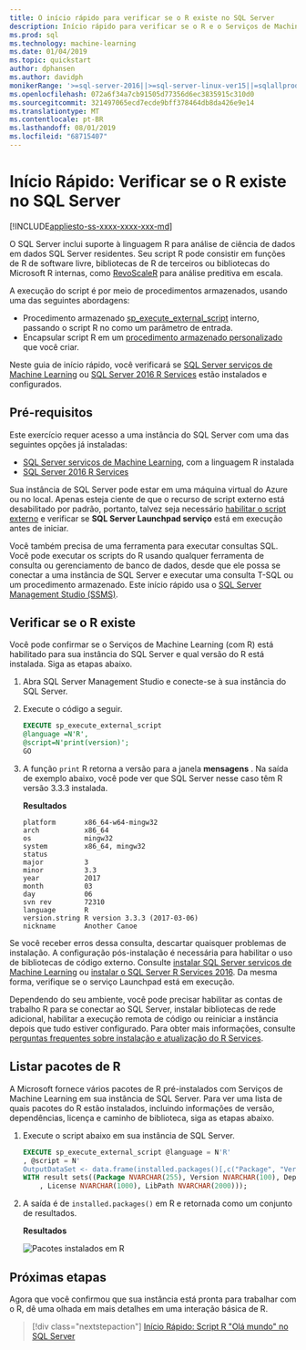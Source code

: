 ```yaml
---
title: O início rápido para verificar se o R existe no SQL Server
description: Início rápido para verificar se o R e o Serviços de Machine Learning existem no SQL Server.
ms.prod: sql
ms.technology: machine-learning
ms.date: 01/04/2019
ms.topic: quickstart
author: dphansen
ms.author: davidph
monikerRange: '>=sql-server-2016||>=sql-server-linux-ver15||=sqlallproducts-allversions'
ms.openlocfilehash: 072a6f34a7cb91505d77356d6ec3835915c310d0
ms.sourcegitcommit: 321497065ecd7ecde9bff378464db8da426e9e14
ms.translationtype: MT
ms.contentlocale: pt-BR
ms.lasthandoff: 08/01/2019
ms.locfileid: "68715407"
---
```

# <a name="quickstart-verify-r-exists-in-sql-server"></a>Início Rápido: Verificar se o R existe no SQL Server 
[!INCLUDE[appliesto-ss-xxxx-xxxx-xxx-md](../../includes/appliesto-ss-xxxx-xxxx-xxx-md.md)]

O SQL Server inclui suporte à linguagem R para análise de ciência de dados em dados SQL Server residentes. Seu script R pode consistir em funções de R de software livre, bibliotecas de R de terceiros ou bibliotecas do Microsoft R internas, como [RevoScaleR](../r/revoscaler-overview.md) para análise preditiva em escala.

A execução do script é por meio de procedimentos armazenados, usando uma das seguintes abordagens:

+ Procedimento armazenado [sp_execute_external_script](https://docs.microsoft.com/sql/relational-databases/system-stored-procedures/sp-execute-external-script-transact-sql) interno, passando o script R no como um parâmetro de entrada.
+ Encapsular script R em um [procedimento armazenado personalizado](sqldev-in-database-r-for-sql-developers.md) que você criar.

Neste guia de início rápido, você verificará se [SQL Server serviços de Machine Learning](../what-is-sql-server-machine-learning.md) ou [SQL Server 2016 R Services](../r/sql-server-r-services.md) estão instalados e configurados.

## <a name="prerequisites"></a>Pré-requisitos

Este exercício requer acesso a uma instância do SQL Server com uma das seguintes opções já instaladas:

+ [SQL Server serviços de Machine Learning](../install/sql-machine-learning-services-windows-install.md), com a linguagem R instalada
+ [SQL Server 2016 R Services](../install/sql-r-services-windows-install.md)

Sua instância de SQL Server pode estar em uma máquina virtual do Azure ou no local. Apenas esteja ciente de que o recurso de script externo está desabilitado por padrão, portanto, talvez seja necessário [habilitar o script externo](../install/sql-machine-learning-services-windows-install.md#bkmk_enableFeature) e verificar se **SQL Server Launchpad serviço** está em execução antes de iniciar.

Você também precisa de uma ferramenta para executar consultas SQL. Você pode executar os scripts do R usando qualquer ferramenta de consulta ou gerenciamento de banco de dados, desde que ele possa se conectar a uma instância de SQL Server e executar uma consulta T-SQL ou um procedimento armazenado. Este início rápido usa o [SQL Server Management Studio (SSMS)](https://docs.microsoft.com/sql/ssms/sql-server-management-studio-ssms).

## <a name="verify-r-exists"></a>Verificar se o R existe

Você pode confirmar se o Serviços de Machine Learning (com R) está habilitado para sua instância do SQL Server e qual versão do R está instalada. Siga as etapas abaixo.

1. Abra SQL Server Management Studio e conecte-se à sua instância do SQL Server.

2. Execute o código a seguir. 

    ```SQL
    EXECUTE sp_execute_external_script
    @language =N'R',
    @script=N'print(version)';
    GO
    ```

3. A função `print` R retorna a versão para a janela **mensagens** . Na saída de exemplo abaixo, você pode ver que SQL Server nesse caso têm R versão 3.3.3 instalada.

    **Resultados**

    ```text
    platform       x86_64-w64-mingw32          
    arch           x86_64                      
    os             mingw32                     
    system         x86_64, mingw32             
    status                                     
    major          3                           
    minor          3.3                         
    year           2017                        
    month          03                          
    day            06                          
    svn rev        72310                       
    language       R                           
    version.string R version 3.3.3 (2017-03-06)
    nickname       Another Canoe               
    ```

Se você receber erros dessa consulta, descartar quaisquer problemas de instalação. A configuração pós-instalação é necessária para habilitar o uso de bibliotecas de código externo. Consulte [instalar SQL Server serviços de Machine Learning](../install/sql-machine-learning-services-windows-install.md) ou [instalar o SQL Server R Services 2016](../install/sql-r-services-windows-install.md). Da mesma forma, verifique se o serviço Launchpad está em execução.

Dependendo do seu ambiente, você pode precisar habilitar as contas de trabalho R para se conectar ao SQL Server, instalar bibliotecas de rede adicional, habilitar a execução remota de código ou reiniciar a instância depois que tudo estiver configurado. Para obter mais informações, consulte [perguntas frequentes sobre instalação e atualização do R Services](../r/upgrade-and-installation-faq-sql-server-r-services.md).

## <a name="list-r-packages"></a>Listar pacotes de R

A Microsoft fornece vários pacotes de R pré-instalados com Serviços de Machine Learning em sua instância de SQL Server. Para ver uma lista de quais pacotes do R estão instalados, incluindo informações de versão, dependências, licença e caminho de biblioteca, siga as etapas abaixo.

1. Execute o script abaixo em sua instância de SQL Server.

    ```SQL
    EXECUTE sp_execute_external_script @language = N'R'
    , @script = N'
    OutputDataSet <- data.frame(installed.packages()[,c("Package", "Version", "Depends", "License", "LibPath")]);'
    WITH result sets((Package NVARCHAR(255), Version NVARCHAR(100), Depends NVARCHAR(4000)
        , License NVARCHAR(1000), LibPath NVARCHAR(2000)));
    ```

2. A saída é de `installed.packages()` em R e retornada como um conjunto de resultados.

    **Resultados**

    ![Pacotes instalados em R](./media/rsql-installed-packages.png)

## <a name="next-steps"></a>Próximas etapas

Agora que você confirmou que sua instância está pronta para trabalhar com o R, dê uma olhada em mais detalhes em uma interação básica de R.

> [!div class="nextstepaction"]
> [Início Rápido: Script R "Olá mundo" no SQL Server](quickstart-r-run-using-tsql.md)
